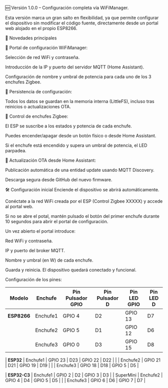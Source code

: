 🆕 Versión 1.0.0 – Configuración completa vía WiFiManager.

Esta versión marca un gran salto en flexibilidad, ya que permite configurar el dispositivo sin modificar el código fuente, directamente desde un portal web alojado en el propio ESP8266.

🚀 Novedades principales

🔧 Portal de configuración WiFiManager:

Selección de red WiFi y contraseña.

Introducción de la IP y puerto del servidor MQTT (Home Assistant).

Configuración de nombre y umbral de potencia para cada uno de los 3 enchufes Zigbee.

💾 Persistencia de configuración:

Todos los datos se guardan en la memoria interna (LittleFS), incluso tras reinicios o actualizaciones OTA.

🔌 Control de enchufes Zigbee:

El ESP se suscribe a los estados y potencia de cada enchufe.

Puedes encender/apagar desde un botón físico o desde Home Assistant.

Si el enchufe está encendido y supera un umbral de potencia, el LED parpadea.

📡 Actualización OTA desde Home Assistant:

Publicación automática de una entidad update usando MQTT Discovery.

Descarga segura desde GitHub del nuevo firmware.

🛠 Configuración inicial
Enciende el dispositivo se abrirá automáticamente.

Conéctate a la red WiFi creada por el ESP (Control Zigbee XXXXX) y accede al portal web.

Si no se abre el potal, mantén pulsado el botón del primer enchufe durante 10 segundos para abrir el portal de configuración.

Un vez abierto el portal introduce:

Red WiFi y contraseña.

IP y puerto del broker MQTT.

Nombre y umbral (en W) de cada enchufe.

Guarda y reinicia. El dispositivo quedará conectado y funcional.

Configuración de los pines:

| Modelo       | Enchufe  | Pin Pulsador GPIO | Pin Pulsador D | Pin LED GPIO | Pin LED D |
| ------------ | -------- | ----------------- | -------------- | ------------ | --------- |
| **ESP8266**  | Enchufe1 | GPIO 4            | D2             | GPIO 13      | D7        |
|              | Enchufe2 | GPIO 5            | D1             | GPIO 12      | D6        |
|              | Enchufe3 | GPIO 0            | D3             | GPIO 15      | D8        |

| **ESP32**    | Enchufe1 | GPIO 23           | D23            | GPIO 22      | D22       |
|              | Enchufe2 | GPIO 21           | D21            | GPIO 19      | D19       |
|              | Enchufe3 | GPIO 18           | D18            | GPIO 5       | D5        |

| **ESP32-C3** | Enchufe1 | GPIO 2            | D2             | GPIO 3       | D3        |
| SuperMini    | Enchufe2 | GPIO 4            | D4             | GPIO 5       | D5        |
|              | Enchufe3 | GPIO 6            | D6             | GPIO 7       | D7        |

